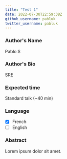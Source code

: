 ```yaml
---
title: "Test 1"
date: 2022-07-30T22:59:38Z
github_username: pabluk
twitter_username: pabluk
---
```

### Author's Name

Pablo S

### Author's Bio

SRE

### Expected time

Standard talk (~40 min)

### Language

- [X] French
- [ ] English

### Abstract

Lorem ipsum dolor sit amet.

